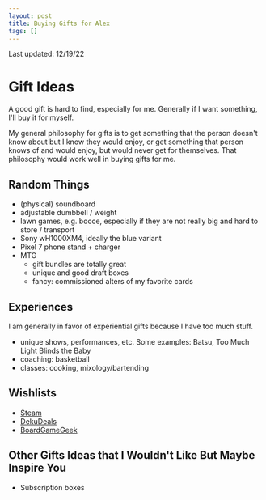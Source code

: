 ```yaml
---
layout: post
title: Buying Gifts for Alex
tags: []
---
```


Last updated: 12/19/22


# Gift Ideas

A good gift is hard to find, especially for me.
Generally if I want something, I'll buy it for myself.

My general philosophy for gifts is to get something that the person doesn't know about but I know they would enjoy, or get something that person knows of and would enjoy, but would never get for themselves.
That philosophy would work well in buying gifts for me.

## Random Things

* (physical) soundboard
* adjustable dumbbell / weight
* lawn games, e.g. bocce, especially if they are not really big and hard to store / transport
* Sony wH1000XM4, ideally the blue variant
* Pixel 7 phone stand + charger
* MTG
    * gift bundles are totally great
    * unique and good draft boxes
    * fancy: commissioned alters of my favorite cards


## Experiences

I am generally in favor of experiential gifts because I have too much stuff.

* unique shows, performances, etc. Some examples: Batsu, Too Much Light Blinds the Baby
* coaching: basketball
* classes: cooking, mixology/bartending


## Wishlists

* [Steam](https://store.steampowered.com/wishlist/id/w4ngatang/)
* [DekuDeals](https://www.dekudeals.com/wishlist/qb6ntvjcfc)
* [BoardGameGeek](https://boardgamegeek.com/wishlist/w4ngatang)


## Other Gifts Ideas that I Wouldn't Like But Maybe Inspire You

* Subscription boxes

